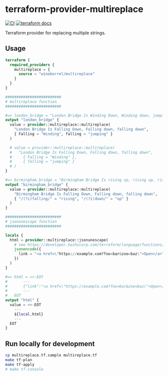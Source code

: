 # terraform-provider-multireplace

[![CI](https://github.com/winebarrel/terraform-provider-multireplace/actions/workflows/ci.yml/badge.svg)](https://github.com/winebarrel/terraform-provider-multireplace/actions/workflows/ci.yml)
[![terraform docs](https://img.shields.io/badge/terraform-docs-%35835CC?logo=terraform)](https://registry.terraform.io/providers/winebarrel/multireplace/latest/docs)

Terraform provider for replacing multiple strings.

## Usage

```tf
terraform {
  required_providers {
    multireplace = {
      source = "winebarrel/multireplace"
    }
  }
}

#########################
# multireplace function
#########################

#=> london_bridge = "London Bridge Is Winding Down, Winding down, jumping down"
output "london_bridge" {
  value = provider::multireplace::multireplace(
    "London Bridge Is Falling Down, Falling down, falling down",
    { Falling = "Winding", falling = "jumping" }
  )

  # value = provider::multireplace::multireplace(
  #   "London Bridge Is Falling Down, Falling down, falling down",
  # 	{ Falling = "Winding" },
  # 	{ falling = "jumping" }
  # )
}

#=> birmingham_bridge = "Birmingham Bridge Is rising up, rising up, rising up"
output "birmingham_bridge" {
  value = provider::multireplace::multireplace(
    "Birmingham Bridge Is Falling Down, Falling down, falling down",
    { "/(?i)falling/" = "rising", "/(?i)down/" = "up" }
  )
}

#########################
# jsonunescape function
#########################

locals {
  html = provider::multireplace::jsonunescape(
    # see https://developer.hashicorp.com/terraform/language/functions/jsonencode
    jsonencode({
      link = "<a href=\"https://example.com?foo=bar&zoo=baz\">Open</a>"
    })
  )
}

#=> html = <<-EOT
#       ---
#       {"link":"<a href=\"https://example.com?foo=bar&zoo=baz\">Open</a>"}
#       ---
#   EOT
output "html" {
  value = <<-EOT
    ---
    ${local.html}
    ---
  EOT
}
```

## Run locally for development

```sh
cp multireplace.tf.sample multireplace.tf
make tf-plan
make tf-apply
# make tf-console
```
